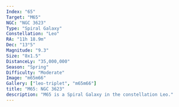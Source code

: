 ```yaml
---
Index: "65"
Target: "M65"
NGC: "NGC 3623"
Type: "Spiral Galaxy"
Constellation: "Leo"
RA: "11h 18.9m"
Dec: "13°5"
Magnitude: "9.3"
Size: "8x1.5"
DistanceLy: "35,000,000"
Season: "Spring"
Difficulty: "Moderate"
Image: "m65m66"
Gallery: ["leo-triplet", "m65m66"]
title: "M65: NGC 3623"
description: "M65 is a Spiral Galaxy in the constellation Leo."
---
```

